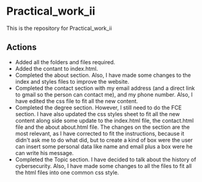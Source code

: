 # Practical_work_ii

This is the repository for Practical_work_ii

## Actions

- Added all the folders and files required.
- Added the contant to index.html.
- Completed the about section. Also, I have made some changes to the index and styles files to improve the website.
- Completed the contact section with my email address (and a direct link to gmail so the person can contact me), and my phone number. Also, I have edited the css file to fit all the new content.
- Completed the degree section. However, I still need to do the FCE section. I have also updated the css styles sheet to fit all the new content along side some update to the index.html file, the contact.html file and the about about.html file. The changes on the section are the most relevant, as I have corrected to fit the instructions, because it didn't ask me to do what did, but to create a kind of box were the user can insert some personal data like name and email plus a box were he can write his message.
- Completed the Topic section. I have decided to talk about the history of cybersecurity. Also, I have made some changes to all the files to fit all the html files into one common css style.